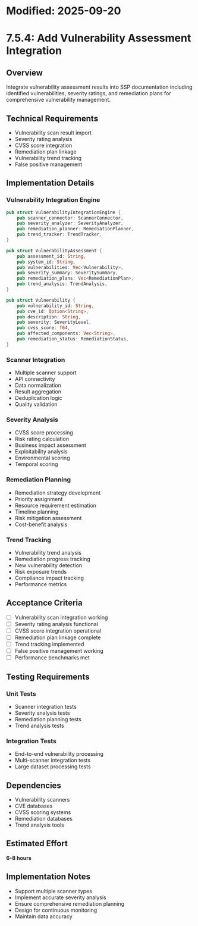 # Modified: 2025-09-20

# 7.5.4: Add Vulnerability Assessment Integration

## Overview
Integrate vulnerability assessment results into SSP documentation including identified vulnerabilities, severity ratings, and remediation plans for comprehensive vulnerability management.

## Technical Requirements
- Vulnerability scan result import
- Severity rating analysis
- CVSS score integration
- Remediation plan linkage
- Vulnerability trend tracking
- False positive management

## Implementation Details

### Vulnerability Integration Engine
```rust
pub struct VulnerabilityIntegrationEngine {
    pub scanner_connector: ScannerConnector,
    pub severity_analyzer: SeverityAnalyzer,
    pub remediation_planner: RemediationPlanner,
    pub trend_tracker: TrendTracker,
}

pub struct VulnerabilityAssessment {
    pub assessment_id: String,
    pub system_id: String,
    pub vulnerabilities: Vec<Vulnerability>,
    pub severity_summary: SeveritySummary,
    pub remediation_plans: Vec<RemediationPlan>,
    pub trend_analysis: TrendAnalysis,
}

pub struct Vulnerability {
    pub vulnerability_id: String,
    pub cve_id: Option<String>,
    pub description: String,
    pub severity: SeverityLevel,
    pub cvss_score: f64,
    pub affected_components: Vec<String>,
    pub remediation_status: RemediationStatus,
}
```

### Scanner Integration
- Multiple scanner support
- API connectivity
- Data normalization
- Result aggregation
- Deduplication logic
- Quality validation

### Severity Analysis
- CVSS score processing
- Risk rating calculation
- Business impact assessment
- Exploitability analysis
- Environmental scoring
- Temporal scoring

### Remediation Planning
- Remediation strategy development
- Priority assignment
- Resource requirement estimation
- Timeline planning
- Risk mitigation assessment
- Cost-benefit analysis

### Trend Tracking
- Vulnerability trend analysis
- Remediation progress tracking
- New vulnerability detection
- Risk exposure trends
- Compliance impact tracking
- Performance metrics

## Acceptance Criteria
- [ ] Vulnerability scan integration working
- [ ] Severity rating analysis functional
- [ ] CVSS score integration operational
- [ ] Remediation plan linkage complete
- [ ] Trend tracking implemented
- [ ] False positive management working
- [ ] Performance benchmarks met

## Testing Requirements

### Unit Tests
- Scanner integration tests
- Severity analysis tests
- Remediation planning tests
- Trend analysis tests

### Integration Tests
- End-to-end vulnerability processing
- Multi-scanner integration tests
- Large dataset processing tests

## Dependencies
- Vulnerability scanners
- CVE databases
- CVSS scoring systems
- Remediation databases
- Trend analysis tools

## Estimated Effort
**6-8 hours**

## Implementation Notes
- Support multiple scanner types
- Implement accurate severity analysis
- Ensure comprehensive remediation planning
- Design for continuous monitoring
- Maintain data accuracy
